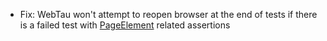 * Fix: WebTau won't attempt to reopen browser at the end of tests if there is a failed test with [PageElement](browser/page-element-and-value) related assertions